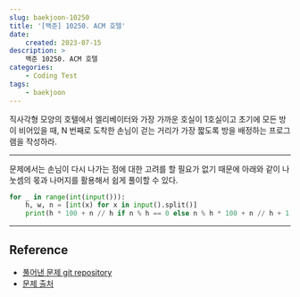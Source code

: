 ```yaml
---
slug: baekjoon-10250
title: '[백준] 10250. ACM 호텔'
date:
    created: 2023-07-15
description: >
    백준 10250. ACM 호텔
categories:
    - Coding Test
tags:
    - baekjoon
---
```


직사각형 모양의 호텔에서 엘리베이터와 가장 가까운 호실이 1호실이고 초기에 모든 방이 비어있을 때, N 번째로 도착한 손님이 걷는 거리가 가장 짧도록 방을 배정하는 프로그램을 작성하라.  

<!-- more -->

---

문제에서는 손님이 다시 나가는 점에 대한 고려를 할 필요가 없기 때문에 아래와 같이 나눗셈의 몫과 나머지를 활용해서 쉽게 풀이할 수 있다.  

```python
for _ in range(int(input())):
    h, w, n = [int(x) for x in input().split()]
    print(h * 100 + n // h if n % h == 0 else n % h * 100 + n // h + 1)
```

---
## Reference
- [풀어낸 문제 git repository](https://github.com/djccnt15/coding_test)
- [문제 출처](https://www.acmicpc.net/problem/10250)